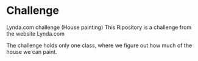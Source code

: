 # Challenge
Lynda.com challenge (House painting)
This Ripository is a challenge from the website Lynda.com

The challenge holds only one class, where we figure out how much of the house we can paint.

